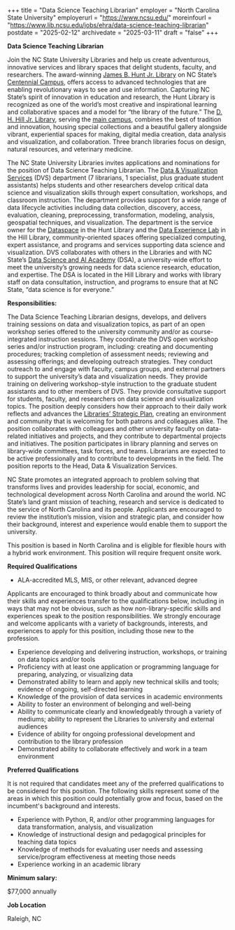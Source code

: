+++
title = "Data Science Teaching Librarian"
employer = "North Carolina State University"
employerurl = "https://www.ncsu.edu/"
moreinfourl = "https://www.lib.ncsu.edu/jobs/ehra/data-science-teaching-librarian"
postdate = "2025-02-12"
archivedate = "2025-03-11"
draft = "false"
+++

**Data Science Teaching Librarian**

Join the NC State University Libraries and help us create adventurous, innovative services and library spaces that delight students, faculty, and researchers. The award-winning [James B. Hunt Jr. Library](http://www.lib.ncsu.edu/huntlibrary/) on NC State’s [Centennial Campus](http://centennial.ncsu.edu/), offers access to advanced technologies that are enabling revolutionary ways to see and use information. Capturing NC State’s spirit of innovation in education and research, the Hunt Library is recognized as one of the world’s most creative and inspirational learning and collaborative spaces and a model for “the library of the future.” The [D. H. Hill Jr. Library](https://www.lib.ncsu.edu/hill), serving the [main campus](https://visit.ncsu.edu/main-campus), combines the best of tradition and innovation, housing special collections and a beautiful gallery alongside vibrant, experiential spaces for making, digital media creation, data analysis and visualization, and collaboration. Three branch libraries focus on design, natural resources, and veterinary medicine. 

The NC State University Libraries invites applications and nominations for the position of Data Science Teaching Librarian. The [Data & Visualization Services](https://www.lib.ncsu.edu/staff/department/data-visualization-services) (DVS) department (7 librarians, 1 specialist, plus graduate student assistants) helps students and other researchers develop critical data science and visualization skills through expert consultation, workshops, and classroom instruction. The department provides support for a wide range of data lifecycle activities including data collection, discovery, access, evaluation, cleaning, preprocessing, transformation, modeling, analysis, geospatial techniques, and visualization. The department is the service owner for the [Dataspace](https://www.lib.ncsu.edu/spaces/dataspace) in the Hunt Library and the [Data Experience Lab](https://www.lib.ncsu.edu/spaces/dxl) in the Hill Library, community-oriented spaces offering specialized computing, expert assistance, and programs and services supporting data science and visualization. DVS collaborates with others in the Libraries and with NC State’s [Data Science and AI Academy](https://datascienceacademy.ncsu.edu/) (DSA), a university-wide effort to meet the university’s growing needs for data science research, education, and expertise. The DSA is located in the Hill Library and works with library staff on data consultation, instruction, and programs to ensure that at NC State, “data science is for everyone.”

**Responsibilities:**

The Data Science Teaching Librarian designs, develops, and delivers training sessions on data and visualization topics, as part of an open workshop series offered to the university community and/or as course-integrated instruction sessions. They coordinate the DVS open workshop series and/or instruction program, including: creating and documenting procedures; tracking completion of assessment needs; reviewing and assessing offerings; and developing outreach strategies. They conduct outreach to and engage with faculty, campus groups, and external partners to support the university’s data and visualization needs. They provide training on delivering workshop-style instruction to the graduate student assistants and to other members of DVS. They provide consultative support for students, faculty, and researchers on data science and visualization topics. The position deeply considers how their approach to their daily work reflects and advances the [Libraries’ Strategic Plan](https://www.lib.ncsu.edu/strategic-priorities), creating an environment and community that is welcoming for both patrons and colleagues alike. The position collaborates with colleagues and other university faculty on data-related initiatives and projects, and they contribute to departmental projects and initiatives. The position participates in library planning and serves on library-wide committees, task forces, and teams. Librarians are expected to be active professionally and to contribute to developments in the field. The position reports to the Head, Data & Visualization Services.

NC State promotes an integrated approach to problem solving that transforms lives and provides leadership for social, economic, and technological development across North Carolina and around the world. NC State’s land grant mission of teaching, research and service is dedicated to the service of North Carolina and its people. Applicants are encouraged to review the institution’s mission, vision and strategic plan, and consider how their background, interest and experience would enable them to support the university.

This position is based in North Carolina and is eligible for flexible hours with a hybrid work environment. This position will require frequent onsite work.

**Required Qualifications**

- ALA-accredited MLS, MIS, or other relevant, advanced degree

Applicants are encouraged to think broadly about and communicate how their skills and experiences transfer to the qualifications below, including in ways that may not be obvious, such as how non-library-specific skills and experiences speak to the position responsibilities. We strongly encourage and welcome applicants with a variety of backgrounds, interests, and experiences to apply for this position, including those new to the profession.

- Experience developing and delivering instruction, workshops, or training on data topics and/or tools
- Proficiency with at least one application or programming language for preparing, analyzing, or visualizing data
- Demonstrated ability to learn and apply new technical skills and tools; evidence of ongoing, self-directed learning
- Knowledge of the provision of data services in academic environments 
- Ability to foster an environment of belonging and well-being
- Ability to communicate clearly and knowledgeably through a variety of mediums; ability to represent the Libraries to university and external audiences
- Evidence of ability for ongoing professional development and contribution to the library profession
- Demonstrated ability to collaborate effectively and work in a team environment 

**Preferred Qualifications**

It is not required that candidates meet any of the preferred qualifications to be considered for this position. The following skills represent some of the areas in which this position could potentially grow and focus, based on the incumbent's background and interests.

- Experience with Python, R, and/or other programming languages for data transformation, analysis, and visualization
- Knowledge of instructional design and pedagogical principles for teaching data topics
- Knowledge of methods for evaluating user needs and assessing service/program effectiveness at meeting those needs
- Experience working in an academic library



**Minimum salary:**

$77,000 annually

**Job Location**

Raleigh, NC
